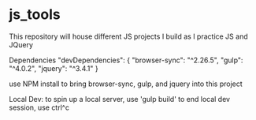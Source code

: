 # js_tools
This repository will house different JS projects I build as I practice JS and JQuery

Dependencies
"devDependencies": {
    "browser-sync": "^2.26.5",
    "gulp": "^4.0.2",
    "jquery": "^3.4.1"
  }
  
  use NPM install to bring browser-sync, gulp, and jquery into this project
  
 Local Dev:
  to spin up a local server, use 'gulp build'
  to end local dev session, use ctrl^c
